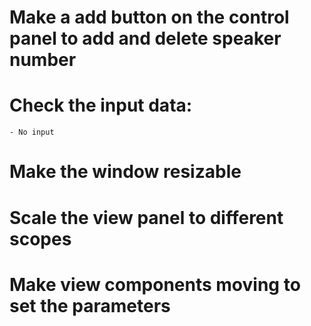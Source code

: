 # Make a add button on the control panel to add and delete speaker number
# Check the input data:
    - No input
# Make the window resizable
# Scale the view panel to different scopes
# Make view components moving to set the parameters
